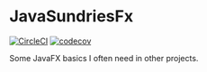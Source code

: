 # JavaSundriesFx

[![CircleCI](https://dl.circleci.com/status-badge/img/gh/hansi-b/JavaSundriesFx/tree/main.svg?style=svg)](https://dl.circleci.com/status-badge/redirect/gh/hansi-b/JavaSundriesFx/tree/main)
[![codecov](https://codecov.io/gh/hansi-b/JavaSundriesFx/branch/main/graph/badge.svg?token=8DW8VQ6MV7)](https://codecov.io/gh/hansi-b/JavaSundriesFx)

Some JavaFX basics I often need in other projects.


